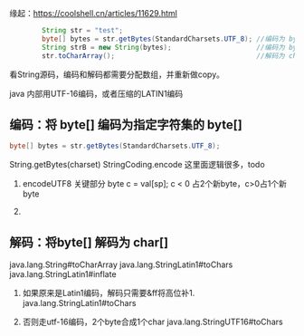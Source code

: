 

缘起：https://coolshell.cn/articles/11629.html

```Java
        String str = "test";
        byte[] bytes = str.getBytes(StandardCharsets.UTF_8); //编码为 byte[]
        String strB = new String(bytes);                     //编码为 byte[]
        str.toCharArray();                                   //解码为 char[]
```

看String源码，编码和解码都需要分配数组，并重新做copy。

java 内部用UTF-16编码，或者压缩的LATIN1编码

## 编码：将 byte[] 编码为指定字符集的 byte[]
```Java
byte[] bytes = str.getBytes(StandardCharsets.UTF_8);
```
String.getBytes(charset)
StringCoding.encode 这里面逻辑很多，todo
 


1. encodeUTF8  关键部分
byte c = val[sp];
c < 0 占2个新byte，c>0占1个新byte

2. 
## 解码：将byte[] 解码为 char[]

java.lang.String#toCharArray
java.lang.StringLatin1#toChars
java.lang.StringLatin1#inflate 



1. 如果原来是Latin1编码，解码只需要&ff将高位补1.
java.lang.StringLatin1#toChars

2. 否则走utf-16编码，2个byte合成1个char
java.lang.StringUTF16#toChars
